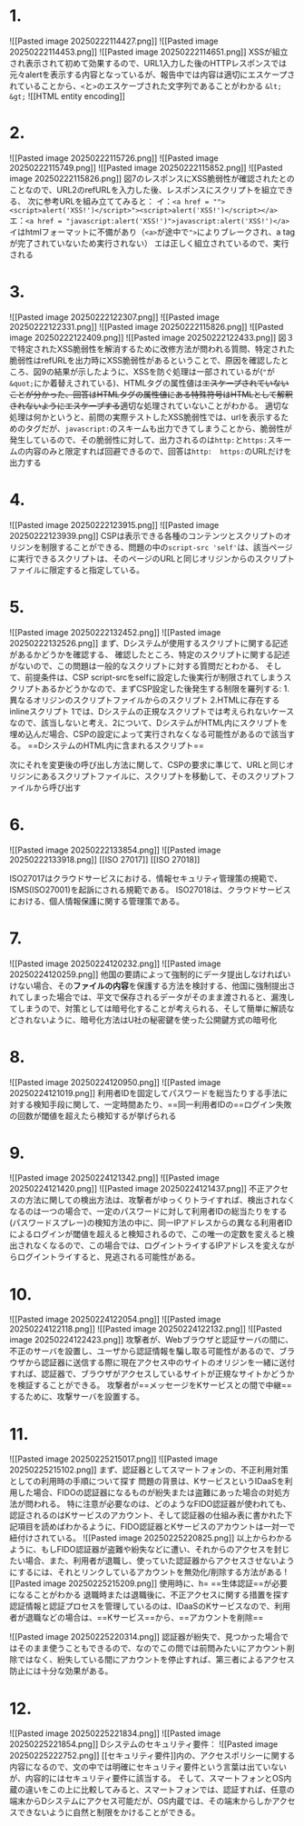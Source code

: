 # 1.
![[Pasted image 20250222114427.png]]
![[Pasted image 20250222114453.png]]
![[Pasted image 20250222114651.png]]
XSSが組立され表示されて初めて効果するので、URL1入力した後のHTTPレスポンスでは元々alertを表示する内容となっているが、報告中では内容は適切にエスケープされていることから、`<`と`>`のエスケープされた文字列であることがわかる
`&lt;` `&gt;`
![[HTML entity encoding]]

# 2.
![[Pasted image 20250222115726.png]]
![[Pasted image 20250222115749.png]]
![[Pasted image 20250222115852.png]]
![[Pasted image 20250222115826.png]]
図7のレスポンスにXSS脆弱性が確認されたとのことなので、URL2のrefURLを入力した後、レスポンスにスクリプトを組立できる、
次に参考URLを組み立ててみると：
イ：`<a href = ""><script>alert('XSS!')</script>"><script>alert('XSS!')</script></a>`
エ：`<a href = "javascript:alert('XSS!')">javascript:alert('XSS!')</a>`
イはhtmlフォーマットに不備があり（`<a>`が途中で`">`によりブレークされ、a tagが完了されていないため実行されない）
エは正しく組立されているので、実行される

# 3.
![[Pasted image 20250222122307.png]]
![[Pasted image 20250222122331.png]]
![[Pasted image 20250222115826.png]]
![[Pasted image 20250222122409.png]]
![[Pasted image 20250222122433.png]]
図３で特定されたXSS脆弱性を解消するために改修方法が問われる質問、特定された脆弱性はrefURLを出力時にXSS脆弱性があるということで、原因を確認したところ、図9の結果が示したように、XSSを防ぐ処理は一部されているが(`"`が`&quot;`にか着替えされている)、HTMLタグの属性値は~~エスケープされていないことが分かった、回答はHTMLタグの属性値にある特殊符号はHTMLとして解釈されないようにエスケープする~~適切な処理されていないことがわかる。
適切な処理は何かというと、前問の実際テストしたXSS脆弱性では、urlを表示するためのタグだが、`javascript:`のスキームも出力できてしまうことから、脆弱性が発生しているので、その脆弱性に対して、出力されるのは`http:`と`https:`スキームの内容のみと限定すれば回避できるので、回答は`http:`　`https:`のURLだけを出力する

# 4.
![[Pasted image 20250222123915.png]]
![[Pasted image 20250222123939.png]]
CSPは表示できる各種のコンテンツとスクリプトのオリジンを制限することができる、問題の中の`script-src 'self'`は、該当ページに実行できるスクリプトは、そのページのURLと同じオリジンからのスクリプトファイルに限定すると指定している。

# 5.
![[Pasted image 20250222132452.png]]
![[Pasted image 20250222132526.png]]
まず、Dシステムが使用するスクリプトに関する記述があるかどうかを確認する、
確認したところ、特定のスクリプトに関する記述がないので、この問題は一般的なスクリプトに対する質問だとわかる、
そして、前提条件は、CSP script-srcをselfに設定した後実行が制限されてしまうスクリプトあるかどうかなので、まずCSP設定した後発生する制限を羅列する:
1.異なるオリジンのスクリプトファイルからのスクリプト
2.HTMLに存在するinlineスクリプト
1では、Dシステムの正規なスクリプトでは考えられないケースなので、該当しないと考え、2について、DシステムがHTML内にスクリプトを埋め込んだ場合、CSPの設定によって実行されなくなる可能性があるので該当する。
==DシステムのHTML内に含まれるスクリプト==

次にそれを変更後の呼び出し方法に関して、CSPの要求に準じて、URLと同じオリジンにあるスクリプトファイルに、スクリプトを移動して、そのスクリプトファイルから呼び出す

# 6.
![[Pasted image 20250222133854.png]]
![[Pasted image 20250222133918.png]]
[[ISO 27017]]
[[ISO 27018]]

ISO27017はクラウドサービスにおける、情報セキュリティ管理策の規範で、ISMS(ISO27001)を起訴にされる規範である。
ISO27018は、クラウドサービスにおける、個人情報保護に関する管理策である。

# 7.
![[Pasted image 20250224120232.png]]
![[Pasted image 20250224120259.png]]
他国の要請によって強制的にデータ提出しなければいけない場合、その**ファイルの内容**を保護する方法を検討する、他国に強制提出されてしまった場合では、平文で保存されるデータがそのまま渡されると、漏洩してしまうので、対策としては暗号化することが考えられる、そして簡単に解読などされないように、暗号化方法はU社の秘密鍵を使った公開鍵方式の暗号化

# 8.
![[Pasted image 20250224120950.png]]
![[Pasted image 20250224121019.png]]
利用者IDを固定してパスワードを総当たりする手法に対する検知手段に関して、一定時間あたり、==同一利用者IDの==ログイン失敗の回数が閾値を超えたら検知するが挙げられる

# 9.
![[Pasted image 20250224121342.png]]
![[Pasted image 20250224121420.png]]
![[Pasted image 20250224121437.png]]
不正アクセスの方法に関しての検出方法は、攻撃者がゆっくりトライすれば、検出されなくなるのは一つの場合で、一定のパスワードに対して利用者IDの総当たりをする(パスワードスプレー)の検知方法の中に、同一IPアドレスからの異なる利用者IDによるログインが閾値を超えると検知されるので、この唯一の定数を変えると検出されなくなるので、この場合では、ログイントライするIPアドレスを変えながらログイントライすると、見逃される可能性がある。

# 10.
![[Pasted image 20250224122054.png]]
![[Pasted image 20250224122118.png]]
![[Pasted image 20250224122132.png]]
![[Pasted image 20250224122423.png]]
攻撃者が、Webブラウザと認証サーバの間に、不正のサーバを設置し、ユーザから認証情報を騙し取る可能性があるので、ブラウザから認証器に送信する際に現在アクセス中のサイトのオリジンを一緒に送付すれば、認証器で、ブラウザがアクセスしているサイトが正規なサイトかどうかを検証することができる。
攻撃者が==メッセージをKサービスとの間で中継==するために、攻撃サーバを設置する。

# 11.
![[Pasted image 20250225215017.png]]
![[Pasted image 20250225215102.png]]
まず、認証器としてスマートフォンの、不正利用対策としての利用時の手順について探す
問題の背景は、KサービスというIDaaSを利用した場合、FIDOの認証器になるものが紛失または盗難にあった場合の対処方法が問われる。
特に注意が必要なのは、どのようなFIDO認証器が使われても、認証されるのはKサービスのアカウント、そして認証器の仕組み表に書かれた下記項目を読めばわかるように、FIDO認証器とKサービスのアカウントは一対一で紐付けされている。
![[Pasted image 20250225220825.png]]
以上からわかるように、もしFIDO認証器が盗難や紛失などに遭い、それからのアクセスを封じたい場合、また、利用者が退職し、使っていた認証器からアクセスさせないようにするには、それとリンクしているアカウントを無効化/削除する方法がある
![[Pasted image 20250225215209.png]]
使用時に、h= ==生体認証==が必要になることがわかる
退職時または退職後に、不正アクセスに関する措置を探す
認証情報と認証プロセスを管理しているのは、IDaaSのKサービスなので、利用者が退職などの場合は、==Kサービス==から、==アカウントを削除==

![[Pasted image 20250225220314.png]]
認証器が紛失で、見つかった場合ではそのまま使うこともできるので、なのでこの問では前問みたいにアカウント削除ではなく、紛失している間にアカウントを停止すれば、第三者によるアクセス防止には十分な効果がある。

# 12.
![[Pasted image 20250225221834.png]]
![[Pasted image 20250225221854.png]]
Dシステムのセキュリティ要件：
![[Pasted image 20250225222752.png]]
[[セキュリティ要件]]内の、アクセスポリシーに関する内容になるので、文の中では明確にセキュリティ要件という言葉は出ていないが、内容的にはセキュリティ要件に該当する。
そして、スマートフォンとOS内蔵の違いをこの上に比較してみると、スマートフォンでは、認証すれば、任意の端末からDシステムにアクセス可能だが、OS内蔵では、その端末からしかアクセスできないように自然と制限をかけることができる。
